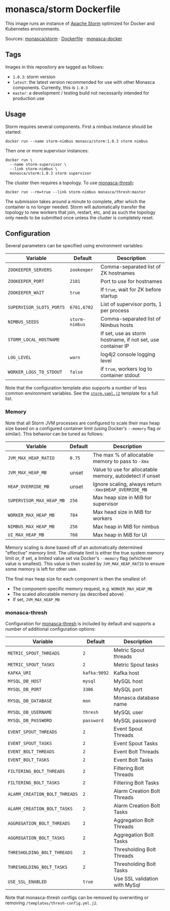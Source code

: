 monasca/storm Dockerfile
========================

This image runs an instance of [Apache Storm][1] optimized for Docker and
Kubernetes environments.

Sources: [monasca/storm][2] &middot; [Dockerfile][3] &middot; [monasca-docker][4]


Tags
----

Images in this repository are tagged as follows:

 * `1.0.3`: storm version
 * `latest`: the latest version recommended for use with other Monasca
   components. Currently, this is `1.0.3`
 * `master`: a development / testing build not necessarily intended for
   production use

Usage
-----

Storm requires several components. First a nimbus instance should be started:

    docker run --name storm-nimbus monasca/storm:1.0.3 storm nimbus

Then one or more supervisor instances:

    docker run \
      --name storm-supervisor \
      --link storm-nimbus \
      monasca/storm:1.0.3 storm supervisor

The cluster then requires a topology. To use [monasca-thresh][6]:

    docker run --rm=true --link storm-nimbus monasca/thresh:master

The submission takes around a minute to complete, after which the container is
no longer needed. Storm will automatically transfer the topology to new workers
that join, restart, etc, and as such the topology only needs to be submitted
once unless the cluster is completely reset.

Configuration
-------------

Several parameters can be specified using environment variables:

| Variable                 | Default        | Description                           |
|--------------------------|----------------|---------------------------------------|
| `ZOOKEEPER_SERVERS`      | `zookeeper`    | Comma-separated list of ZK hostnames  |
| `ZOOKEEPER_PORT`         | `2181`         | Port to use for hostnames             |
| `ZOOKEEPER_WAIT`         | `true`         | If `true`, wait for ZK before startup |
| `SUPERVISOR_SLOTS_PORTS` | `6701,6702`    | List of supervisor ports, 1 per process |
| `NIMBUS_SEEDS`           | `storm-nimbus` | Comma-separated list of Nimbus hosts  |
| `STORM_LOCAL_HOSTNAME`   |                | If set, use as storm hostname, if not set, use container IP |
| `LOG_LEVEL`              | `warn`         | log4j2 console logging level          |
| `WORKER_LOGS_TO_STDOUT`  | `false`        | if `true`, workers log to container stdout |

Note that the configuration template also supports a number of less common
environment variables. See the [`storm.yaml.j2`][5] template for a full list.

### Memory

Note that all Storm JVM processes are configured to scale their max heap size
based on a configured container limit (using Docker's `--memory` flag or
similar). This behavior can be tuned as follows:

| Variable             | Default | Description                                              |
|----------------------|---------|----------------------------------------------------------|
| `JVM_MAX_HEAP_RATIO` | `0.75`  | The max % of allocatable memory to pass to `-Xmx`        |
| `JVM_MAX_HEAP_MB`    | unset   | Value to use for allocatable memory, autodetect if unset |
| `HEAP_OVERRIDE_MB`   | unset   | Ignore scaling, always return `-Xmx$HEAP_OVERRIDE_MB`    |
| `SUPERVISOR_MAX_HEAP_MB` | `256` | Max heap size in MiB for supervisor |
| `WORKER_MAX_HEAP_MB`     | `784` | Max head size in MiB for workers    |
| `NIMBUS_MAX_HEAP_MB`     | `256` | Max heap in MiB for nimbus          |
| `UI_MAX_HEAP_MB`         | `768` | Max heap in MiB for UI              |

Memory scaling is done based off of an automatically determined "effective"
memory limit. The ultimate limit is either the true system memory limit or, if
set, a limited value set via Docker's `--memory` flag (whichever value is
smallest). This value is then scaled by `JVM_MAX_HEAP_RATIO` to ensure some
memory is left for other use.

The final max heap size for each component is then the smallest of:
 * The component-specific memory request, e.g. `WORKER_MAX_HEAP_MB`
 * The scaled allocatable memory (as described above)
 * If set, `JVM_MAX_HEAP_MB`

### monasca-thresh

Configuration for [monasca-thresh][6] is included by default and supports a
number of additional configuration options:

| Variable                      | Default      | Description                   |
|-------------------------------|--------------|-------------------------------|
| `METRIC_SPOUT_THREADS`        | `2`          | Metric Spout threads          |
| `METRIC_SPOUT_TASKS`          | `2`          | Metric Spout tasks            |
| `KAFKA_URI`                   | `kafka:9092` | Kafka host                    |
| `MYSQL_DB_HOST`               | `mysql`      | MySQL host                    |
| `MYSQL_DB_PORT`               | `3306`       | MySQL port                    |
| `MYSQL_DB_DATABASE`           | `mon`        | Monasca database name         |
| `MYSQL_DB_USERNAME`           | `thresh`     | MySQL user                    |
| `MYSQL_DB_PASSWORD`           | `password`   | MySQL password                |
| `EVENT_SPOUT_THREADS`         | `2`          | Event Spout Threads           |
| `EVENT_SPOUT_TASKS`           | `2`          | Event Spout Tasks             |
| `EVENT_BOLT_THREADS`          | `2`          | Event Bolt Threads            |
| `EVENT_BOLT_TASKS`            | `2`          | Event Bolt Tasks              |
| `FILTERING_BOLT_THREADS`      | `2`          | Filtering Bolt Threads        |
| `FILTERING_BOLT_TASKS`        | `2`          | Filtering Bolt Tasks          |
| `ALARM_CREATION_BOLT_THREADS` | `2`          | Alarm Creation Bolt Threads   |
| `ALARM_CREATION_BOLT_TASKS`   | `2`          | Alarm Creation Bolt Tasks     |
| `AGGREGATION_BOLT_THREADS`    | `2`          | Aggregation Bolt Threads      |
| `AGGREGATION_BOLT_TASKS`      | `2`          | Aggregation Bolt Tasks        |
| `THRESHOLDING_BOLT_THREADS`   | `2`          | Thresholding Bolt Threads     |
| `THRESHOLDING_BOLT_TASKS`     | `2`          | Thresholding Bolt Tasks       |
| `USE_SSL_ENABLED`             | `true`       | Use SSL validation with MySql |

Note that monasca-thresh configs can be removed by overwriting or removing
`/templates/thresh-config.yml.j2`.

[1]: http://storm.apache.org/
[2]: https://github.com/hpcloud-mon/monasca-docker/blob/master/storm/
[3]: https://github.com/hpcloud-mon/monasca-docker/blob/master/storm/Dockerfile
[4]: https://github.com/hpcloud-mon/monasca-docker/
[5]: https://github.com/hpcloud-mon/monasca-docker/blob/master/storm/templates/storm.yaml.j2
[6]: https://github.com/openstack/monasca-thresh
